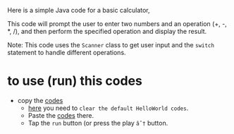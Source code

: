 Here is a simple Java code for a basic calculator,

This code will prompt the user to enter two numbers and an operation (+, -, *, /), and then perform the specified operation and display the result.

Note: This code uses the `Scanner` class to get user input and the `switch` statement to handle different operations.

# to use (run) this codes
- copy the [codes](Calculator)
  - [here](https://www.programiz.com/java-programming/online-compiler/)  you need to `clear the default HelloWorld codes`.
  - Paste the [codes](Calculator) there.
  - Tap the `run` button (or press the play `âˆ†` button.
